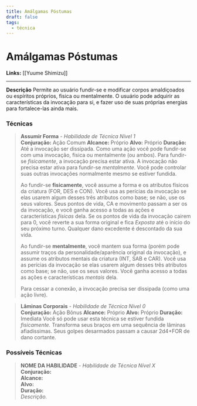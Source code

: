```yaml
---
title: Amálgamas Póstumas
draft: false
tags:
  - técnica
---
```


# Amálgamas Póstumas

**Links:** [[Yuume Shimizu]]

---

**Descrição**
Permite ao usuário fundir-se e modificar corpos amaldiçoados ou espíritos próprios, fisica ou mentalmente. O usuário pode adquirir as características da invocação para si, e fazer uso de suas próprias energias para fortalece-las ainda mais.

### Técnicas
> **Assumir Forma** - *Habilidade de Técnica Nível 1*  
> **Conjuração:** Ação Comum
> **Alcance:** Próprio
> **Alvo:** Próprio
> **Duração:** Até a invocação ser dissipada.
> Como uma ação você pode fundir-se com uma invocação, fisica ou mentalmente (ou ambos). Para fundir-se *fisicamente*, a invocação precisa estar ativa. A invocação não precisa estar ativa para fundir-se *mentalmente*. Você pode controlar suas outras invocações normalmente mesmo se estiver fundida.
> 
> Ao fundir-se **fisicamente**, você assume a forma e os atributos físicos da criatura (FOR, DES e CON). Você usa as perícias da invocação se elas usarem algum desses três atributos como base; se não, use os seus valores. Seus pontos de vida, CA e movimento passam a ser os da invocação, e você ganha acesso a todas as ações e características *físicas* dela. Se os pontos de vida da invocação cairem para 0, você reverte a sua forma original e fica *Exposta* até o início do seu próximo turno. Qualquer dano excedente é descontado da sua vida.
>
> Ao fundir-se **mentalmente**, você mantem sua forma (porém pode assumir traços da personalidade/aparência original da invocação), e assume os atributos mentais da criatura (INT, SAB e CAR). Você usa as perícias da invocação se elas usarem algum desses três atributos como base; se não, use os seus valores. Você ganha acesso a todas as ações e características *mentais* dela.
> 
> Para cessar a conexão, a invocação precisa ser dissipada (como uma ação livre).

> **Lâminas Corporais** - *Habilidade de Técnica Nível 0*  
> **Conjuração:** Ação Bônus
> **Alcance:** Próprio
> **Alvo:** Próprio
> **Duração:** Imediata
> Você só pode usar esta técnica se estiver fundida *fisicamente.* 
> Transforma seus braços em uma sequência de lâminas afiadissimas. Seus golpes desarmados passam a causar 2d4+FOR de dano cortante.

### Possíveis Técnicas
> **NOME DA HABILIDADE** - *Habilidade de Técnica Nível X*  
> **Conjuração:**  
> **Alcance:**  
> **Alvo:**  
> **Duração:**  
> *Descrição.*  